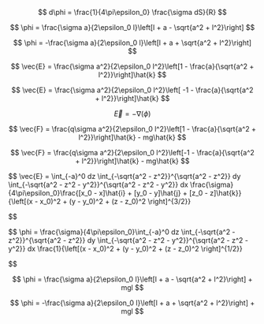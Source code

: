 $$
d\phi = \frac{1}{4\pi\epsilon_0} \frac{\sigma dS}{R}
$$

$$
\phi = \frac{\sigma a}{2\epsilon_0 l}\left[l + a - \sqrt{a^2 + l^2}\right]
$$

$$
\phi = -\frac{\sigma a}{2\epsilon_0 l}\left[l + a + \sqrt{a^2 + l^2}\right]
$$

$$
\vec{E} = \frac{\sigma a^2}{2\epsilon_0 l^2}\left[1 - \frac{a}{\sqrt{a^2 + l^2}}\right]\hat{k}
$$

$$
\vec{E} = \frac{\sigma a^2}{2\epsilon_0 l^2}\left[ -1 - \frac{a}{\sqrt{a^2 + l^2}}\right]\hat{k}
$$

$$
\vec{E} = -\nabla(\phi)
$$


$$
\vec{F} = \frac{q\sigma a^2}{2\epsilon_0 l^2}\left[1 - \frac{a}{\sqrt{a^2 + l^2}}\right]\hat{k} - mg\hat{k}
$$

$$
\vec{F} = \frac{q\sigma a^2}{2\epsilon_0 l^2}\left[-1 - \frac{a}{\sqrt{a^2 + l^2}}\right]\hat{k} - mg\hat{k}
$$

$$
\vec{E} = \int_{-a}^0 dz \int_{-\sqrt{a^2 - z^2}}^{\sqrt{a^2 - z^2}} dy \int_{-\sqrt{a^2 - z^2 - y^2}}^{\sqrt{a^2 - z^2 - y^2}} dx \frac{\sigma}{4\pi\epsilon_0}\frac{[x_0 - x]\hat{i} + [y_0 - y]\hat{j} + [z_0 - z]\hat{k}}{\left[(x - x_0)^2 + (y - y_0)^2 + (z - z_0)^2  \right]^{3/2}}

$$

$$
\phi = \frac{\sigma}{4\pi\epsilon_0}\int_{-a}^0 dz \int_{-\sqrt{a^2 - z^2}}^{\sqrt{a^2 - z^2}} dy \int_{-\sqrt{a^2 - z^2 - y^2}}^{\sqrt{a^2 - z^2 - y^2}} dx \frac{1}{\left[(x - x_0)^2 + (y - y_0)^2 + (z - z_0)^2  \right]^{1/2}}

$$

$$
\phi = \frac{\sigma a}{2\epsilon_0 l}\left[l + a - \sqrt{a^2 + l^2}\right] + mgl
$$

$$
\phi = -\frac{\sigma a}{2\epsilon_0 l}\left[l + a + \sqrt{a^2 + l^2}\right] + mgl
$$